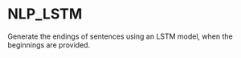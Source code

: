 # NLP_LSTM
Generate the endings of sentences using an LSTM model, when the beginnings are provided.
